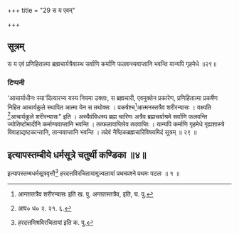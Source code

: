 +++
title = "29 स य एवम्"

+++

## सूत्रम्
स य एवं प्रणिहितात्मा ब्रह्मचार्यत्रैवास्थ सर्वाणि कर्माणि फलवन्त्यवाप्तानि भवन्ति यान्यपि गृहमेधे ॥२९॥  
### टिप्पनी
'आचार्याधीनः स्या'दित्यारभ्य यस्य नियमा उक्ताः, स ब्रह्मचारी, एवमुक्तेन प्रकारेण, प्रणिहितात्मा प्रकर्षेण निहित आचार्यकुले स्थापित आत्मा येन स तथोक्तः । प्रकर्षश्च[^१]आत्मनस्तत्रैव शरीरन्यासः । वक्ष्यति [^२]आचार्यकुले शरीरन्यासः" इति । अस्यैवंविधस्य ब्रह्म चारिणः अत्रैव ब्रह्मचर्याश्रमे सर्वाणि फलवन्ति ज्योतिष्टोमादीनि कर्माण्यवाप्तानि भवन्ति । तत्फलावाप्तिरेव तदवाप्तिः । यान्यपि कर्माणि गृहमेधे गृह्यशास्त्रे विवाहाद्यष्टकान्तानि, तान्यवाप्तानि भवन्ति । तदेवं नैष्ठिकब्रह्मचारिविषयमिदं सूत्रम् ॥ २९ ॥   


[^१]:

    आन्तात्तत्रैव शरीरन्यासः इति ख. पु. अन्ततस्तत्रैव, इति, घ. पु.  

[^२]: आप० ध० २. २१. ६.  


इत्यापस्तम्बीये धर्मसूत्रे चतुर्थी कण्डिका ॥४॥  
----  
इत्यापस्तम्बधर्मसूत्रवृत्तौ[^३] हरदत्तविरचितायामुज्वलायां
प्रथमप्रश्ने प्रथमः पटलः ॥ १ ॥  
[^३]: हरदत्तमिश्रविरचितायां इति क. पु.
